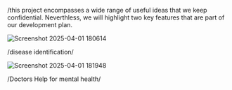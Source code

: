 /this project encompasses a wide range of useful ideas that we keep confidential. Neverthless, we will highlight two key features that are part of our development plan.


![Screenshot 2025-04-01 180614](https://github.com/user-attachments/assets/89f95920-5493-4c52-bbc6-146555f8e38e)


/disease identification/

![Screenshot 2025-04-01 181948](https://github.com/user-attachments/assets/a2d0f9f2-82f1-4dd7-abf2-c1f4d15d95c7)

/Doctors Help for mental health/


